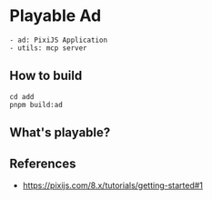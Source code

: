 # Playable Ad

```tree
- ad: PixiJS Application
- utils: mcp server
```

## How to build

```shell
cd add
pnpm build:ad
```

## What's playable?

## References

- <https://pixijs.com/8.x/tutorials/getting-started#1>
